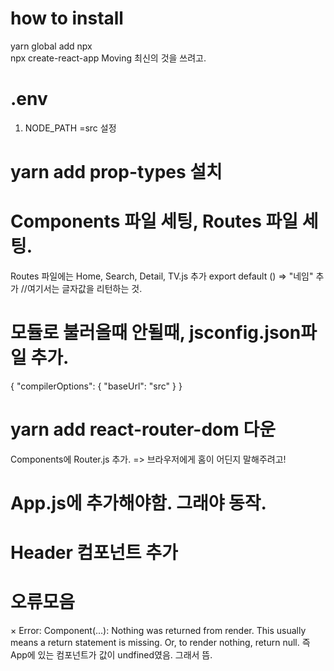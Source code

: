 # how to install 
yarn global add npx  
npx create-react-app Moving
최신의 것을 쓰려고. 

# .env
1. NODE_PATH =src 설정

# yarn add prop-types 설치

# Components 파일 세팅, Routes 파일 세팅. 
Routes 파일에는 Home, Search, Detail, TV.js 추가 
export default () => "네임" 추가  //여기서는 글자값을 리턴하는 것. 

# 모듈로 불러올때 안될때, jsconfig.json파일 추가. 
{
    "compilerOptions": {
        "baseUrl": "src"
    }
}
# yarn add react-router-dom 다운
Components에 Router.js 추가. => 브라우저에게 홈이 어딘지 말해주려고!

# App.js에 <Router/> 추가해야함. 그래야 동작. 

# Header 컴포넌트 추가 










# 오류모음 
×
Error: Component(...): Nothing was returned from render. This usually means a return statement is missing. Or, to render nothing, return null.
즉 App에 있는 컴포넌트가 값이 undfined였음. 그래서 뜸. 





